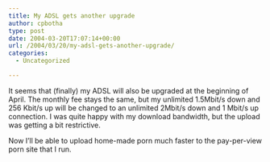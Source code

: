 ```yaml
---
title: My ADSL gets another upgrade
author: cpbotha
type: post
date: 2004-03-20T17:07:14+00:00
url: /2004/03/20/my-adsl-gets-another-upgrade/
categories:
  - Uncategorized

---
```

It seems that (finally) my ADSL will also be upgraded at the beginning of April. The monthly fee stays the same, but my unlimited 1.5Mbit/s down and 256 Kbit/s up will be changed to an unlimited 2Mbit/s down and 1 Mbit/s up connection. I was quite happy with my download bandwidth, but the upload was getting a bit restrictive.

Now I&#8217;ll be able to upload home-made porn much faster to the pay-per-view porn site that I run.